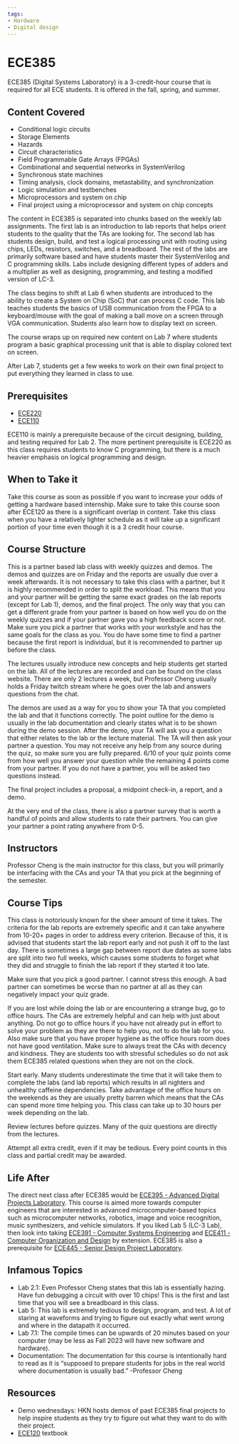```yaml
---
tags:
- Hardware
- Digital design
---
```

# ECE385

ECE385 (Digital Systems Laboratory) is a 3-credit-hour course that is required for all ECE students. It is offered in the fall, spring, and summer.

## Content Covered

- Conditional logic circuits
- Storage Elements
- Hazards
- Circuit characteristics
- Field Programmable Gate Arrays (FPGAs)
- Combinational and sequential networks in SystemVerilog
- Synchronous state machines
- Timing analysis, clock domains, metastability, and synchronization
- Logic simulation and testbenches
- Microprocessors and system on chip
- Final project using a microprocessor and system on chip concepts

The content in ECE385 is separated into chunks based on the weekly lab assignments. The first lab is an introduction to lab reports that helps orient students to the quality that the TAs are looking for. The second lab has students design, build, and test a logical processing unit with routing using chips, LEDs, resistors, switches, and a breadboard. The rest of the labs are primarily software based and have students master their SystemVerilog and C programming skills. Labs include designing different types of adders and a multiplier as well as designing, programming, and testing a modified version of LC-3. 

The class begins to shift at Lab 6 when students are introduced to the ability to create a System on Chip (SoC) that can process C code. This lab teaches students the basics of USB communication from the FPGA to a keyboard/mouse with the goal of making a ball move on a screen through VGA communication. Students also learn how to display text on screen.

The course wraps up on required new content on Lab 7 where students program a basic graphical processing unit that is able to display colored text on screen. 

After Lab 7, students get a few weeks to work on their own final project to put everything they learned in class to use.

## Prerequisites

- [ECE220](ECE220.md)
- [ECE110](ECE110.md)
  
ECE110 is mainly a prerequisite because of the circuit designing, building, and testing required for Lab 2. The more pertinent prerequisite is ECE220 as this class requires students to know C programming, but there is a much heavier emphasis on logical programming and design. 

## When to Take it

Take this course as soon as possible if you want to increase your odds of getting a hardware based internship. Make sure to take this course soon after ECE120 as there is a significant overlap in content. Take this class when you have a relatively lighter schedule as it will take up a significant portion of your time even though it is a 3 credit hour course. 

## Course Structure

This is a partner based lab class with weekly quizzes and demos. The demos and quizzes are on Friday and the reports are usually due over a week afterwards. It is not necessary to take this class with a partner, but it is highly recommended in order to split the workload. This means that you and your partner will be getting the same exact grades on the lab reports (except for Lab 1), demos, and the final project. The only way that you can get a different grade from your partner is based on how well you do on the weekly quizzes and if your partner gave you a high feedback score or not. Make sure you pick a partner that works with your workstyle and has the same goals for the class as you. You do have some time to find a partner because the first report is individual, but it is recommended to partner up before the class.

The lectures usually introduce new concepts and help students get started on the lab. All of the lectures are recorded and can be found on the class website. There are only 2 lectures a week, but Professor Cheng usually holds a Friday twitch stream where he goes over the lab and answers questions from the chat. 

The demos are used as a way for you to show your TA that you completed the lab and that it functions correctly. The point outline for the demo is usually in the lab documentation and clearly states what is to be shown during the demo session. After the demo, your TA will ask you a question that either relates to the lab or the lecture material. The TA will then ask your partner a question. You may not receive any help from any source during the quiz, so make sure you are fully prepared. 6/10 of your quiz points come from how well you answer your question while the remaining 4 points come from your partner. If you do not have a partner, you will be asked two questions instead. 

The final project includes a proposal, a midpoint check-in, a report, and a demo. 

At the very end of the class, there is also a partner survey that is worth a handful of points and allow students to rate their partners. You can give your partner a point rating anywhere from 0-5. 

## Instructors

Professor Cheng is the main instructor for this class, but you will primarily be interfacing with the CAs and your TA that you pick at the beginning of the semester. 

## Course Tips

This class is notoriously known for the sheer amount of time it takes. The criteria for the lab reports are extremely specific and it can take anywhere from 10-20+ pages in order to address every criterion. Because of this, it is advised that students start the lab report early and not push it off to the last day. There is sometimes a large gap between report due dates as some labs are split into two full weeks, which causes some students to forget what they did and struggle to finish the lab report if they started it too late. 

Make sure that you pick a good partner. I cannot stress this enough. A bad partner can sometimes be worse than no partner at all as they can negatively impact your quiz grade. 

If you are lost while doing the lab or are encountering a strange bug, go to office hours. The CAs are extremely helpful and can help with just about anything. Do not go to office hours if you have not already put in effort to solve your problem as they are there to help you, not to do the lab for you. Also make sure that you have proper hygiene as the office hours room does not have good ventilation. Make sure to always treat the CAs with decency and kindness. They are students too with stressful schedules so do not ask them ECE385 related questions when they are not on the clock. 

Start early. Many students underestimate the time that it will take them to complete the labs (and lab reports) which results in all nighters and unhealthy caffeine dependencies. Take advantage of the office hours on the weekends as they are usually pretty barren which means that the CAs can spend more time helping you. This class can take up to 30 hours per week depending on the lab. 

Review lectures before quizzes. Many of the quiz questions are directly from the lectures. 

Attempt all extra credit, even if it may be tedious. Every point counts in this class and partial credit may be awarded. 

## Life After

The direct next class after ECE385 would be [ECE395 - Advanced Digital Projects Laboratory](ECE395.md). This course is aimed more towards computer engineers that are interested in advanced microcomputer-based topics such as microcomputer networks, robotics, image and voice recognition, music synthesizers, and vehicle simulators. If you liked Lab 5 (LC-3 Lab), then look into taking [ECE391 - Computer Systems Engineering](ECE391.md) and [ECE411 - Computer Organization and Design](ECE411.md) by extension. ECE385 is also a prerequisite for [ECE445 - Senior Design Project Laboratory](ECE445.md).

## Infamous Topics

- Lab 2.1: Even Professor Cheng states that this lab is essentially hazing. Have fun debugging a circuit with over 10 chips! This is the first and last time that you will see a breadboard in this class. 
- Lab 5: This lab is extremely tedious to design, program, and test. A lot of staring at waveforms and trying to figure out exactly what went wrong and where in the datapath it occurred. 
- Lab 7.1: The compile times can be upwards of 20 minutes based on your computer (may be less as Fall 2023 will have new software and hardware).
- Documentation: The documentation for this course is intentionally hard to read as it is “supposed to prepare students for jobs in the real world where documentation is usually bad.” -Professor Cheng

## Resources
- Demo wednesdays: HKN hosts demos of past ECE385 final projects to help inspire students as they try to figure out what they want to do with their project.
- [ECE120](ECE120.md) textbook
